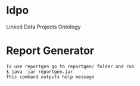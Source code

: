 ldpo
====

Linked Data Projects Ontology

Report Generator
====

```
To use reportgen go to reportgen/ folder and run
$ java -jar reportgen.jar
This command outputs help message
```
